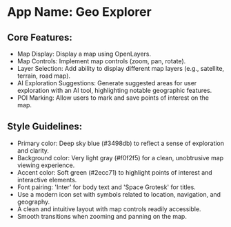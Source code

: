 # **App Name**: Geo Explorer

## Core Features:

- Map Display: Display a map using OpenLayers.
- Map Controls: Implement map controls (zoom, pan, rotate).
- Layer Selection: Add ability to display different map layers (e.g., satellite, terrain, road map).
- AI Exploration Suggestions: Generate suggested areas for user exploration with an AI tool, highlighting notable geographic features.
- POI Marking: Allow users to mark and save points of interest on the map.

## Style Guidelines:

- Primary color: Deep sky blue (#3498db) to reflect a sense of exploration and clarity.
- Background color: Very light gray (#f0f2f5) for a clean, unobtrusive map viewing experience.
- Accent color: Soft green (#2ecc71) to highlight points of interest and interactive elements.
- Font pairing: 'Inter' for body text and 'Space Grotesk' for titles.
- Use a modern icon set with symbols related to location, navigation, and geography.
- A clean and intuitive layout with map controls readily accessible.
- Smooth transitions when zooming and panning on the map.